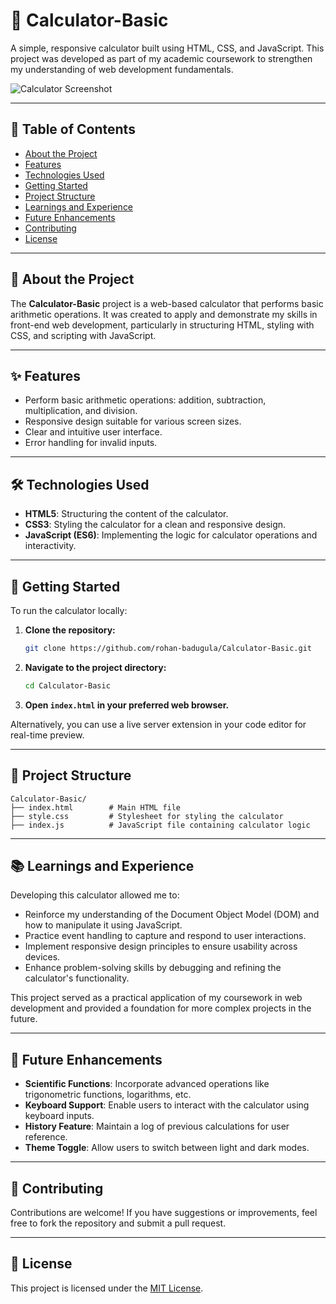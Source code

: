 # 🫮 Calculator-Basic

A simple, responsive calculator built using HTML, CSS, and JavaScript. This project was developed as part of my academic coursework to strengthen my understanding of web development fundamentals.

![Calculator Screenshot](./sample)

---

## 📌 Table of Contents

- [About the Project](#📝-about-the-project)
- [Features](#✨-features)
- [Technologies Used](#🛠%ef%b8%8f-technologies-used)
- [Getting Started](#🚀-getting-started)
- [Project Structure](#📁-project-structure)
- [Learnings and Experience](#📚-learnings-and-experience)
- [Future Enhancements](#🔮-future-enhancements)
- [Contributing](#🤝-contributing)
- [License](#📄-license)

---

## 📝 About the Project

The **Calculator-Basic** project is a web-based calculator that performs basic arithmetic operations. It was created to apply and demonstrate my skills in front-end web development, particularly in structuring HTML, styling with CSS, and scripting with JavaScript.

---

## ✨ Features

- Perform basic arithmetic operations: addition, subtraction, multiplication, and division.
- Responsive design suitable for various screen sizes.
- Clear and intuitive user interface.
- Error handling for invalid inputs.

---

## 🛠️ Technologies Used

- **HTML5**: Structuring the content of the calculator.
- **CSS3**: Styling the calculator for a clean and responsive design.
- **JavaScript (ES6)**: Implementing the logic for calculator operations and interactivity.

---

## 🚀 Getting Started

To run the calculator locally:

1. **Clone the repository:**

   ```bash
   git clone https://github.com/rohan-badugula/Calculator-Basic.git
   ```

2. **Navigate to the project directory:**

   ```bash
   cd Calculator-Basic
   ```

3. **Open `index.html` in your preferred web browser.**

Alternatively, you can use a live server extension in your code editor for real-time preview.

---

## 📁 Project Structure

```
Calculator-Basic/
├── index.html        # Main HTML file
├── style.css         # Stylesheet for styling the calculator
├── index.js          # JavaScript file containing calculator logic
```

---

## 📚 Learnings and Experience

Developing this calculator allowed me to:

- Reinforce my understanding of the Document Object Model (DOM) and how to manipulate it using JavaScript.
- Practice event handling to capture and respond to user interactions.
- Implement responsive design principles to ensure usability across devices.
- Enhance problem-solving skills by debugging and refining the calculator's functionality.

This project served as a practical application of my coursework in web development and provided a foundation for more complex projects in the future.

---

## 🔮 Future Enhancements

- **Scientific Functions**: Incorporate advanced operations like trigonometric functions, logarithms, etc.
- **Keyboard Support**: Enable users to interact with the calculator using keyboard inputs.
- **History Feature**: Maintain a log of previous calculations for user reference.
- **Theme Toggle**: Allow users to switch between light and dark modes.

---

## 🤝 Contributing

Contributions are welcome! If you have suggestions or improvements, feel free to fork the repository and submit a pull request.

---

## 📄 License

This project is licensed under the [MIT License](LICENSE).
